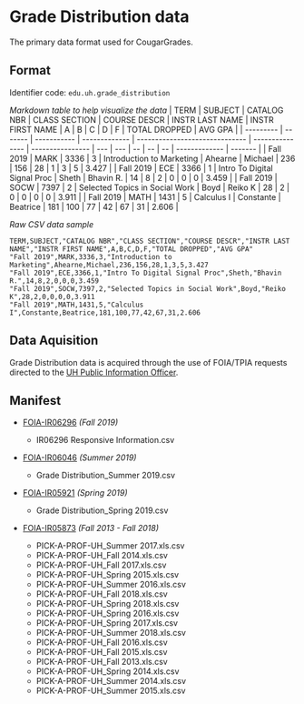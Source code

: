 # Grade Distribution data

The primary data format used for CougarGrades.

## Format

Identifier code: `edu.uh.grade_distribution`


*Markdown table to help visualize the data*
| TERM      | SUBJECT | CATALOG NBR | CLASS SECTION | COURSE DESCR                   | INSTR LAST NAME | INSTR FIRST NAME | A   | B   | C  | D  | F  | TOTAL DROPPED | AVG GPA |
| --------- | ------- | ----------- | ------------- | ------------------------------ | --------------- | ---------------- | --- | --- | -- | -- | -- | ------------- | ------- |
| Fall 2019 | MARK    | 3336        | 3             | Introduction to Marketing      | Ahearne         | Michael          | 236 | 156 | 28 | 1  | 3  | 5             | 3.427   |
| Fall 2019 | ECE     | 3366        | 1             | Intro To Digital Signal Proc   | Sheth           | Bhavin R.        | 14  | 8   | 2  | 0  | 0  | 0             | 3.459   |
| Fall 2019 | SOCW    | 7397        | 2             | Selected Topics in Social Work | Boyd            | Reiko K          | 28  | 2   | 0  | 0  | 0  | 0             | 3.911   |
| Fall 2019 | MATH    | 1431        | 5             | Calculus I                     | Constante       | Beatrice         | 181 | 100 | 77 | 42 | 67 | 31            | 2.606   |

*Raw CSV data sample*
```csv
TERM,SUBJECT,"CATALOG NBR","CLASS SECTION","COURSE DESCR","INSTR LAST NAME","INSTR FIRST NAME",A,B,C,D,F,"TOTAL DROPPED","AVG GPA"
"Fall 2019",MARK,3336,3,"Introduction to Marketing",Ahearne,Michael,236,156,28,1,3,5,3.427
"Fall 2019",ECE,3366,1,"Intro To Digital Signal Proc",Sheth,"Bhavin R.",14,8,2,0,0,0,3.459
"Fall 2019",SOCW,7397,2,"Selected Topics in Social Work",Boyd,"Reiko K",28,2,0,0,0,0,3.911
"Fall 2019",MATH,1431,5,"Calculus I",Constante,Beatrice,181,100,77,42,67,31,2.606
```

## Data Aquisition

Grade Distribution data is acquired through the use of FOIA/TPIA requests directed to the [UH Public Information Officer](http://www.uh.edu/legal-affairs/general-counsel/texas-public-information/).

## Manifest

- [FOIA-IR06296](https://github.com/cougargrades/FOIA-IR06296) *(Fall 2019)*
    - IR06296 Responsive Information.csv

- [FOIA-IR06046](https://github.com/cougargrades/FOIA-IR06046) *(Summer 2019)*
    - Grade Distribution_Summer 2019.csv

- [FOIA-IR05921](https://github.com/cougargrades/FOIA-IR05921) *(Spring 2019)*
    - Grade Distribution_Spring 2019.csv

- [FOIA-IR05873](https://github.com/cougargrades/FOIA-IR05873) *(Fall 2013 - Fall 2018)*
    - PICK-A-PROF-UH_Summer 2017.xls.csv
    - PICK-A-PROF-UH_Fall 2014.xls.csv
    - PICK-A-PROF-UH_Fall 2017.xls.csv
    - PICK-A-PROF-UH_Spring 2015.xls.csv
    - PICK-A-PROF-UH_Summer 2016.xls.csv
    - PICK-A-PROF-UH_Fall 2018.xls.csv
    - PICK-A-PROF-UH_Spring 2018.xls.csv
    - PICK-A-PROF-UH_Spring 2016.xls.csv
    - PICK-A-PROF-UH_Spring 2017.xls.csv
    - PICK-A-PROF-UH_Summer 2018.xls.csv
    - PICK-A-PROF-UH_Fall 2016.xls.csv
    - PICK-A-PROF-UH_Fall 2015.xls.csv
    - PICK-A-PROF-UH_Fall 2013.xls.csv
    - PICK-A-PROF-UH_Spring 2014.xls.csv
    - PICK-A-PROF-UH_Summer 2014.xls.csv
    - PICK-A-PROF-UH_Summer 2015.xls.csv

